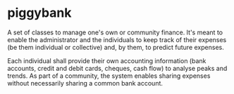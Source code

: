 # piggybank

A set of classes to manage one's own or community finance.
It's meant to enable the administrator and the individuals to keep track of their expenses (be them individual or collective) and, by them, to predict future expenses.

Each individual shall provide their own accounting information (bank accounts, credit and debit cards, cheques, cash flow) to analyse peaks and trends.
As part of a community, the system enables sharing expenses without necessarily sharing a common bank account.
